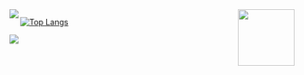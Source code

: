 <img align="left" src="https://github-readme-stats.vercel.app/api?username=tomrlh&theme=dark&show_icons=true" />

<img align="right" width="100px" src="https://github-readme-stats.vercel.app/api/top-langs/?username=tomrlh&layout=compact&theme=dark&show_icons=true" />




[![Top Langs](https://github-readme-stats.vercel.app/api/top-langs/?username=tomrlh&layout=compact&theme=dark&show_icons=true)](https://github.com/tomrlh/github-readme-stats)

![](https://img.shields.io/badge/<WORD_ON_LEFT>-<WORD_ON_RIGHT>-informational?style=flat&logo=<LOGO_NAME>&logoColor=white&color=2bbc8a)
